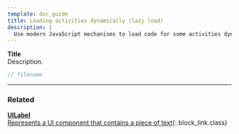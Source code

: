 ```yaml
---
template: doc_guide
title: Loading activities dynamically (lazy load)
description: |
  Use modern JavaScript mechanisms to load code for some activities dynamically.
---
```


<section>

**Title**<br>
Description.

</section>

```typescript
// filename
```

---

<footer>

### Related

[**UILabel**<br>Represents a UI component that contains a piece of text](/docs/ref/UILabel){:.block_link.class}

</footer>
